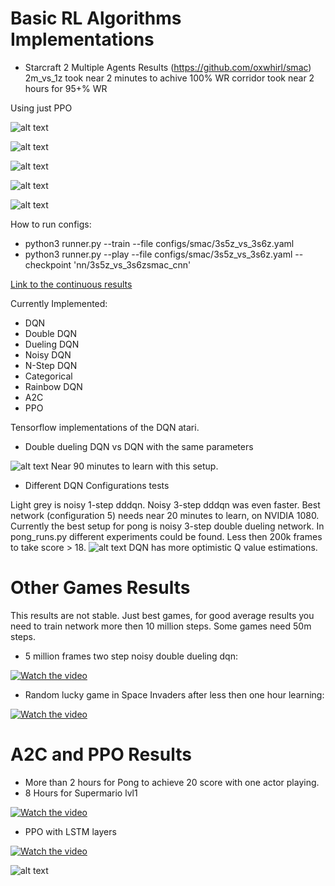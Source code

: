 # Basic RL Algorithms Implementations
* Starcraft 2 Multiple Agents Results (https://github.com/oxwhirl/smac)
2m_vs_1z took near 2 minutes to achive 100% WR
corridor took near 2 hours for 95+% WR

Using just PPO

![alt text](https://github.com/Denys88/dqn_atari/blob/master/pictures/smac/2m_vs_1z.png)

![alt text](https://github.com/Denys88/dqn_atari/blob/master/pictures/smac/3s5z_vs_3s6z.png)

![alt text](https://github.com/Denys88/dqn_atari/blob/master/pictures/smac/3s_vs_5z.png)

![alt text](https://github.com/Denys88/dqn_atari/blob/master/pictures/smac/corridor.png)

![alt text](https://github.com/Denys88/dqn_atari/blob/master/pictures/smac/5m_vs_6m.png)



  How to run configs:
* python3 runner.py --train --file configs/smac/3s5z_vs_3s6z.yaml
* python3 runner.py --play --file configs/smac/3s5z_vs_3s6z.yaml --checkpoint 'nn/3s5z_vs_3s6zsmac_cnn'


[Link to the continuous results](https://github.com/Denys88/rl_games/blob/master/CONTINUOUS_RESULTS.md)

Currently Implemented:
* DQN
* Double DQN
* Dueling DQN
* Noisy DQN
* N-Step DQN
* Categorical
* Rainbow DQN
* A2C
* PPO


Tensorflow implementations of the DQN atari.

* Double dueling DQN vs DQN with the same parameters

![alt text](https://github.com/Denys88/dqn_atari/blob/master/pictures/dqn_vs_dddqn.png)
Near 90 minutes to learn with this setup.


* Different DQN Configurations tests

Light grey is noisy 1-step dddqn.
Noisy 3-step dddqn was even faster.
Best network (configuration 5) needs near 20 minutes to learn, on NVIDIA 1080.
Currently the best setup for pong is noisy 3-step double dueling network.
In pong_runs.py different experiments could be found.
Less then 200k frames to take score > 18.
![alt text](https://github.com/Denys88/dqn_atari/blob/master/pictures/pong_dqn.png)
DQN has more optimistic Q value estimations.

# Other Games Results
This results are not stable. Just best games, for good average results you need to train network more then 10 million steps.
Some games need 50m steps.

* 5 million frames two step noisy double dueling dqn:

[![Watch the video](https://j.gifs.com/K1OL6r.gif)](https://youtu.be/Lu9Cm9K_6ms)

* Random lucky game in Space Invaders after less then one hour learning:

[![Watch the video](https://j.gifs.com/D1RQE5.gif)](https://www.youtube.com/watch?v=LO0RL437rh4)


# A2C and PPO Results
* More than 2 hours for Pong to achieve 20 score with one actor playing. 
* 8 Hours for Supermario lvl1

[![Watch the video](https://j.gifs.com/nxOYyp.gif)](https://www.youtube.com/watch?v=T9ujS3HIvMY)

* PPO with LSTM layers

[![Watch the video](https://j.gifs.com/YWV9W0.gif)](https://www.youtube.com/watch?v=fjY4AWbmhHg)


![alt text](https://github.com/Denys88/dqn_atari/blob/master/pictures/mario_random_stages.png)
